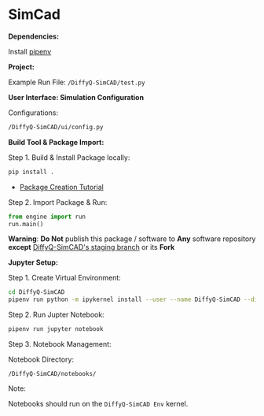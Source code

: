 # SimCad

**Dependencies:**

Install [pipenv](https://pypi.org/project/pipenv/)

**Project:**

Example Run File:
`/DiffyQ-SimCAD/test.py`

**User Interface: Simulation Configuration**

Configurations:
```bash
/DiffyQ-SimCAD/ui/config.py
```

**Build Tool & Package Import:**

Step 1. Build & Install Package locally: 
```bash
pip install .
```
* [Package Creation Tutorial](https://python-packaging.readthedocs.io/en/latest/minimal.html)

Step 2. Import Package & Run:
```python
from engine import run
run.main()
```

**Warning**:
**Do Not** publish this package / software to **Any** software repository **except** [DiffyQ-SimCAD's staging branch](https://github.com/BlockScience/DiffyQ-SimCAD/tree/staging) or its **Fork** 

**Jupyter Setup:**

Step 1. Create Virtual Environment:
```bash
cd DiffyQ-SimCAD
pipenv run python -m ipykernel install --user --name DiffyQ-SimCAD --display-name "DiffyQ-SimCAD Env"
```
Step 2. Run Jupter Notebook:
```bash
pipenv run jupyter notebook
```
Step 3. Notebook Management:

Notebook Directory:

`/DiffyQ-SimCAD/notebooks/`

Note:

Notebooks should run on the `DiffyQ-SimCAD Env` kernel.






